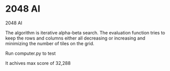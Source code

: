 # 2048 AI

2048 AI

The algorithm is iterative alpha-beta search. The evaluation function tries to keep the rows and columns either all decreasing or increasing and minimizing the number of tiles on the grid.

Run computer.py to test

It achives max score of 32,288